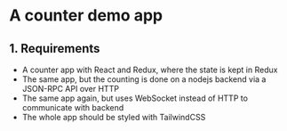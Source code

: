 # A counter demo app

## 1. Requirements

- A counter app with React and Redux, where the state is kept in Redux
- The same app, but the counting is done on a nodejs backend via a JSON-RPC API over HTTP
- The same app again, but uses WebSocket instead of HTTP to communicate with backend
- The whole app should be styled with TailwindCSS
